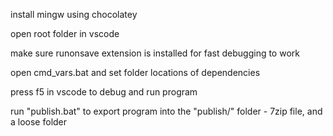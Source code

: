 install mingw using chocolatey

open root folder in vscode

make sure runonsave extension is installed for fast debugging to work

open cmd_vars.bat and set folder locations of dependencies

press f5 in vscode to debug and run program

run "publish.bat" to export program into the "publish/" folder
    - 7zip file, and a loose folder
